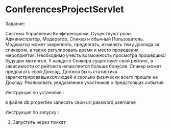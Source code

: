 # ConferencesProjectServlet

Задание:

Система Управления Конференциями. Существуют роли: Администратор, Модератор, Спикер и обычный Пользователь. 
Модератор может закреплять, предлагать, изменять тему доклада за спикером, а также регулировать время и 
место проведения мероприятия. Необходимо учесть возможность просмотра прошедших/будущих митингов. У каждого
Спикера существует свой рейтинг, в зависимости от рейтинга начисляется больше бонусов. Спикер может предлагать
свой Доклад. Должна быть статистика зарегистрировавшихся людей и сколько физически всего пришли на Доклад. Реализовать
уведомление участников о предстоящих события.

Инструкция по установке :

в файле db.properties записать свои url,password,username

Инструкция по запуску :

1. Запустить через томкат
